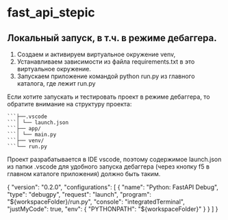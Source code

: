 # fast_api_stepic

## Локальный запуск, в т.ч. в режиме дебаггера.

1. Создаем и активируем виртуальное окружение venv,
2. Устанавливаем зависимости из файла requirements.txt в это виртуальное окружение.
3. Запускаем приложение командой python run.py из главного каталога, где лежит run.py

Если хотите запускать и тестировать проект в режиме дебаггера, то обратите внимание на структуру проекта:

````project_name/
```├──.vscode
```│ └── launch.json
```├── app/
```│ └── main.py
```├── venv/
```└── run.py
````

Проект разрабатывается в IDE vscode, поэтому содержимое launch.json из папки .vscode для удобного запуска дебаггера (через кнопку f5 в главном каталоге приложения) должно быть таким.

{
"version": "0.2.0",
"configurations": [
{
"name": "Python: FastAPI Debug",
"type": "debugpy",
"request": "launch",
"program": "${workspaceFolder}/run.py",
"console": "integratedTerminal",
"justMyCode": true,
"env": {
"PYTHONPATH": "${workspaceFolder}"
}
}
]
}
